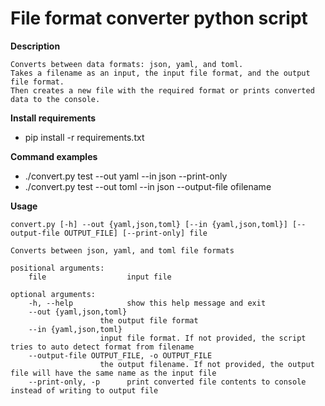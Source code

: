 # File format converter python script

**Description**

    Converts between data formats: json, yaml, and toml.
    Takes a filename as an input, the input file format, and the output file format. 
    Then creates a new file with the required format or prints converted data to the console.

**Install requirements**

  - pip install -r requirements.txt

**Command examples**

   - ./convert.py test --out yaml --in json --print-only
   - ./convert.py test --out toml --in json --output-file ofilename


**Usage**

    convert.py [-h] --out {yaml,json,toml} [--in {yaml,json,toml}] [--output-file OUTPUT_FILE] [--print-only] file

    Converts between json, yaml, and toml file formats

    positional arguments:
        file                  input file

    optional arguments:
        -h, --help            show this help message and exit
        --out {yaml,json,toml}
                        the output file format
        --in {yaml,json,toml}
                        input file format. If not provided, the script tries to auto detect format from filename
        --output-file OUTPUT_FILE, -o OUTPUT_FILE
                        the output filename. If not provided, the output file will have the same name as the input file
        --print-only, -p      print converted file contents to console instead of writing to output file

